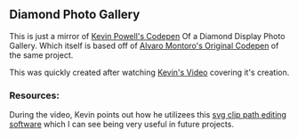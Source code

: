 ## Diamond Photo Gallery

This is just a mirror of [Kevin Powell's Codepen](https://codepen.io/kevinpowell/pen/MWROOgE) Of a Diamond Display Photo
Gallery. Which itself is based off of [Alvaro Montoro's Original Codepen](https://codepen.io/alvaromontoro/pen/yLZVJRR) of the same project.

This was quickly created after watching [Kevin's Video](https://www.youtube.com/watch?v=A5GXdjEOvos) covering it's creation.

### Resources:

During the video, Kevin points out how he utilizees this [svg clip path editing
software](https://yqnn.github.io/svg-path-editor/) which I can see being very
useful in future projects.
